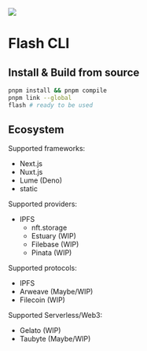 ![](https://bafkreibgn7zwhzt3tazfrbsevboe3pxpvlbvd6yq6fbkq6dmd6tlmxysni.ipfs.nftstorage.link/)

# Flash CLI

## Install & Build from source

```sh
pnpm install && pnpm compile
pnpm link --global
flash # ready to be used
```

## Ecosystem

Supported frameworks:

- Next.js
- Nuxt.js
- Lume (Deno)
- static

Supported providers:

- IPFS
  - nft.storage
  - Estuary (WIP)
  - Filebase (WIP)
  - Pinata (WIP)

Supported protocols:

- IPFS
- Arweave (Maybe/WIP)
- Filecoin (WIP)

Supported Serverless/Web3:

- Gelato (WIP)
- Taubyte (Maybe/WIP)
